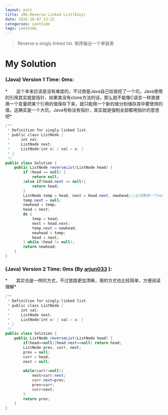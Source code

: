 ```yaml
---
layout: post
title: 206.Reverse Linked List(Easy)
date: 2016-10-07 13:23
categories: LeetCode
tags: LeetCode
---
```


>Reverse a singly linked list.
倒序输出一个单链表

# My Solution
### (Java) Version 1  Time: 0ms:
*　　这个本来应该是没有难度的，不过倒是Java自己给我挖了一个坑，Java使用的引用其实就是指针，如果类没有clone方法的话，那么就不能像C语言一样直接用一个变量把某个引用的值保存下来，就只能用一个新的值分别储存其中要使用的值，这确实是一个大坑，Java号称没有指针，其实就是强制全部都用指针的意思吧*
```java
/**
 * Definition for singly-linked list.
 * public class ListNode {
 *     int val;
 *     ListNode next;
 *     ListNode(int x) { val = x; }
 * }
 */
public class Solution {
    public ListNode reverseList(ListNode head) {
        if (head == null) {
            return null;
        }else if(head.next == null){
            return head;
        }
        ListNode temp = head, next = head.next, newhead;//必须要用一个next变量把下一个结点的引用保存下来
        temp.next = null;
        newhead = temp;
        head = next;
        do {
            temp = head;
            next = head.next;
            temp.next = newhead;
            newhead = temp;
            head = next;
        } while (head != null);
        return newhead;
    }
}
```
### (Java) Version 2  Time: 0ms (By [arjun033](https://discuss.leetcode.com/user/arjun033) ):
*　　其实也是一样的方式，不过思路更加清晰，用的方式也比较简单，方便阅读理解*
```java
/**
 * Definition for singly-linked list.
 * public class ListNode {
 *     int val;
 *     ListNode next;
 *     ListNode(int x) { val = x; }
 * }
 */
public class Solution {
    public ListNode reverseList(ListNode head) {
        if(head==null||head.next==null) return head;
        ListNode prev, curr, next;
        prev = null;
        curr = head;
        next = null;
        
        while(curr!=null){
            next=curr.next;
            curr.next=prev;
            prev=curr;
            curr=next;
        }
        return prev;
    }
}
```
